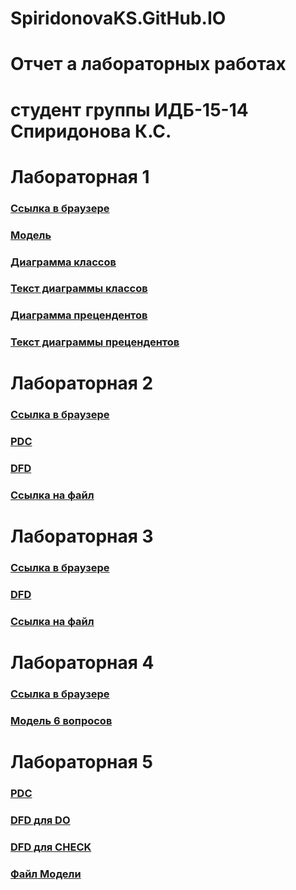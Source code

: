# SpiridonovaKS.GitHub.IO
# Отчет а лабораторных работах
# студент группы ИДБ-15-14 Спиридонова К.С.
# Лабораторная 1
### [Ссылка в браузере](http://127.0.0.1:52344/idef0/index.html?id=3)

### [Модель](https://github.com/Miragencia/SpiridonovaKS.GitHub.IO/blob/master/%D0%A1%D0%BD%D0%B8%D0%BC%D0%BE%D0%BA.PNG)

### [Диаграмма классов](https://github.com/Miragencia/SpiridonovaKS.GitHub.IO/blob/master/UML.PNG)

### [Текст диаграммы классов](https://github.com/Miragencia/SpiridonovaKS.GitHub.IO/blob/master/UML.txt)

### [Диаграмма прецендентов](https://github.com/Miragencia/SpiridonovaKS.GitHub.IO/blob/master/UML%20Person.PNG)

### [Текст диаграммы прецендентов](https://github.com/Miragencia/SpiridonovaKS.GitHub.IO/blob/master/UML%20Person.txt)

# Лабораторная 2
### [Ссылка в браузере](http://127.0.0.1:49997/fullmodel/index.html?id=3)

### [PDC](https://github.com/Miragencia/SpiridonovaKS.GitHub.IO/blob/master/%D0%9B%D0%B0%D0%B1%202/%D0%A1%D0%BD%D0%B8%D0%BC%D0%BE%D0%BA.PNG)

### [DFD](https://github.com/Miragencia/SpiridonovaKS.GitHub.IO/blob/master/%D0%9B%D0%B0%D0%B1%202/%D0%A1%D0%BD%D0%B8%D0%BC%D0%BE%D0%BA2.PNG)

### [Ссылка на файл](https://github.com/Miragencia/SpiridonovaKS.GitHub.IO/blob/master/%D0%9B%D0%B0%D0%B1%202/%D0%A8%D0%B5%D1%81%D1%82%D1%8C%D0%92%D0%BE%D0%BF%D1%80%D0%BE%D1%81%D0%BE%D0%B2%20%D0%9B%D0%90%D0%912.rsf)

# Лабораторная 3
### [Ссылка в браузере](http://127.0.0.1:49997/fullmodel/index.html?id=3)

### [DFD](https://github.com/Miragencia/SpiridonovaKS.GitHub.IO/blob/master/%D0%9B%D0%B0%D0%B1%203/%D0%A1%D0%BD%D0%B8%D0%BC%D0%BE%D0%BA2.PNG)

### [Ссылка на файл](https://github.com/Miragencia/SpiridonovaKS.GitHub.IO/blob/master/%D0%9B%D0%B0%D0%B1%203/%D0%A8%D0%B5%D1%81%D1%82%D1%8C%D0%92%D0%BE%D0%BF%D1%80%D0%BE%D1%81%D0%BE%D0%B2.rsf)

# Лабораторная 4
### [Ссылка в браузере](http://127.0.0.1:50005/idef0/index.html?id=3)

### [Модель 6 вопросов](https://github.com/Miragencia/SpiridonovaKS.GitHub.IO/blob/master/%D0%9B%D0%B0%D0%B1%204%2C5/%D0%900.PNG)

# Лабораторная 5
### [PDC](https://github.com/Miragencia/SpiridonovaKS.GitHub.IO/blob/master/%D0%9B%D0%B0%D0%B1%204%2C5/%D0%901-3.PNG)

### [DFD для DO](https://github.com/Miragencia/SpiridonovaKS.GitHub.IO/blob/master/%D0%9B%D0%B0%D0%B1%204%2C5/DFD(do).PNG)

### [DFD для CHECK](https://github.com/Miragencia/SpiridonovaKS.GitHub.IO/blob/master/%D0%9B%D0%B0%D0%B1%204%2C5/DFD(check).PNG)

### [Файл Модели](https://github.com/Miragencia/SpiridonovaKS.GitHub.IO/blob/master/%D0%9B%D0%B0%D0%B1%204%2C5/%D0%9A%D1%83%D1%80%D1%81%D0%BE%D0%B2%D0%B0%D1%8F%2C%20%D0%B4%D0%B8%D0%B0%D0%B3%D1%80%D0%B0%D0%BC%D0%BC%D1%8B.idl)
